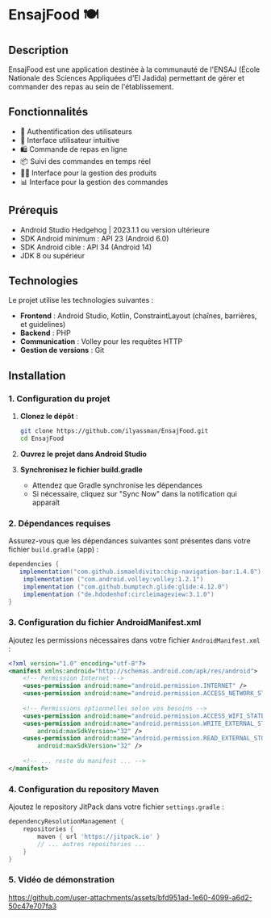 # EnsajFood 🍽️

## Description
EnsajFood est une application destinée à la communauté de l'ENSAJ (École Nationale des Sciences Appliquées d'El Jadida) permettant de gérer et commander des repas au sein de l'établissement.

## Fonctionnalités
- 🔐 Authentification des utilisateurs
- 📱 Interface utilisateur intuitive
- 🛍️ Commande de repas en ligne
- 📦 Suivi des commandes en temps réel
- 👨‍💼 Interface pour la gestion des produits
- 📊 Interface pour la gestion des commandes

## Prérequis
- Android Studio Hedgehog | 2023.1.1 ou version ultérieure
- SDK Android minimum : API 23 (Android 6.0)
- SDK Android cible : API 34 (Android 14)
- JDK 8 ou supérieur

## Technologies
Le projet utilise les technologies suivantes :
- **Frontend** : Android Studio, Kotlin, ConstraintLayout (chaînes, barrières, et guidelines)
- **Backend** : PHP
- **Communication** : Volley pour les requêtes HTTP
- **Gestion de versions** : Git

## Installation

### 1. Configuration du projet

1. **Clonez le dépôt** :
   ```bash
   git clone https://github.com/ilyassman/EnsajFood.git
   cd EnsajFood
   ```

2. **Ouvrez le projet dans Android Studio**

3. **Synchronisez le fichier build.gradle**
   - Attendez que Gradle synchronise les dépendances
   - Si nécessaire, cliquez sur "Sync Now" dans la notification qui apparaît

### 2. Dépendances requises

Assurez-vous que les dépendances suivantes sont présentes dans votre fichier `build.gradle` (app) :

```gradle
dependencies {
   implementation("com.github.ismaeldivita:chip-navigation-bar:1.4.0")
    implementation ("com.android.volley:volley:1.2.1")
    implementation ("com.github.bumptech.glide:glide:4.12.0")
    implementation ("de.hdodenhof:circleimageview:3.1.0")
}
```

### 3. Configuration du fichier AndroidManifest.xml

Ajoutez les permissions nécessaires dans votre fichier `AndroidManifest.xml` :

```xml
<?xml version="1.0" encoding="utf-8"?>
<manifest xmlns:android="http://schemas.android.com/apk/res/android">
    <!-- Permission Internet -->
    <uses-permission android:name="android.permission.INTERNET" />
    <uses-permission android:name="android.permission.ACCESS_NETWORK_STATE" />
    
    <!-- Permissions optionnelles selon vos besoins -->
    <uses-permission android:name="android.permission.ACCESS_WIFI_STATE" />
    <uses-permission android:name="android.permission.WRITE_EXTERNAL_STORAGE" 
        android:maxSdkVersion="32" />
    <uses-permission android:name="android.permission.READ_EXTERNAL_STORAGE" 
        android:maxSdkVersion="32" />
    
    <!-- ... reste du manifest ... -->
</manifest>
```

### 4. Configuration du repository Maven

Ajoutez le repository JitPack dans votre fichier `settings.gradle` :

```gradle
dependencyResolutionManagement {
    repositories {
        maven { url 'https://jitpack.io' }
        // ... autres repositories ...
    }
}
```
### 5. Vidéo de démonstration
https://github.com/user-attachments/assets/bfd951ad-1e60-4099-a6d2-50c47e707fa3





